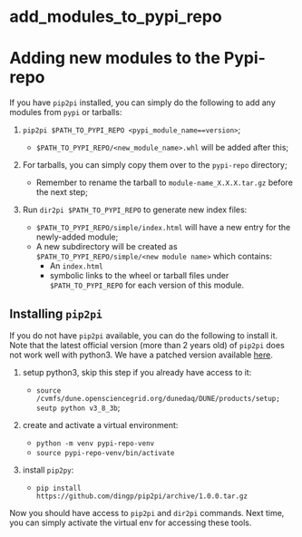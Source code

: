 # add_modules_to_pypi_repo
# Adding new modules to the Pypi-repo

If you have `pip2pi` installed, you can simply do the following to add any modules from `pypi` or tarballs:



1. `pip2pi $PATH_TO_PYPI_REPO <pypi_module_name==version>`;
    * `$PATH_TO_PYPI_REPO/<new_module_name>.whl` will be added after this;


3. For tarballs, you can simply copy them over to the `pypi-repo` directory;
    * Remember to rename the tarball to `module-name_X.X.X.tar.gz` before the next step;


4. Run `dir2pi $PATH_TO_PYPI_REPO` to generate new index files:
    * `$PATH_TO_PYPI_REPO/simple/index.html` will have a new entry for the newly-added module;
    * A new subdirectory will be created as `$PATH_TO_PYPI_REPO/simple/<new module name>` which contains:
        * An `index.html`
        * symbolic links to the wheel or tarball files under `$PATH_TO_PYPI_REPO` for each version of this module.

## Installing `pip2pi`

If you do not have `pip2pi` available, you can do the following to install it. Note that the latest official version (more than 2 years old) of `pip2pi` does not work well with python3. We have a patched version available [here](https://github.com/dingp/pip2pi/archive/1.0.0.tar.gz).



1. setup python3, skip this step if you already have access to it:
    * `source /cvmfs/dune.opensciencegrid.org/dunedaq/DUNE/products/setup; seutp python v3_8_3b`;


2. create and activate a virtual environment:
    * `python -m venv pypi-repo-venv`
    * `source pypi-repo-venv/bin/activate`


3. install `pip2py`:
    * `pip install https://github.com/dingp/pip2pi/archive/1.0.0.tar.gz`

Now you should have access to `pip2pi` and `dir2pi` commands. Next time, you can simply activate the virtual env for accessing these tools.
